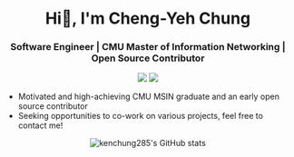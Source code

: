 <h1 align="center">Hi👋, I'm Cheng-Yeh Chung</h1>
<h3 align="center">Software Engineer | CMU Master of Information Networking | Open Source Contributor</h3>

<p align="center">
  <a href="https://www.linkedin.com/in/chengyeh-chung"><img src="https://img.shields.io/badge/LinkedIn-Cheng--Yeh%20Chung-blue?style=flat&logo=linkedin" /></a>
  <a href="mailto:chengyec@andrew.cmu.edu"><img src="https://img.shields.io/badge/Gmail-chengyec@andrew.cmu.edu-D14836?style=flat&logo=gmail&logoColor=white" /></a>
</p>

* Motivated and high-achieving CMU MSIN graduate and an early open source contributor
* Seeking opportunities to co-work on various projects, feel free to contact me!

<p align="center">
<picture>
  <img alt="kenchung285's GitHub stats" src="https://github-readme-stats-sigma-five.vercel.app/api?username=kenchung285&show_icons=true&theme=tokyonight" />
</picture>
</p>
